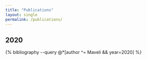 ```yaml
---
title: "Publications"
layout: single
permalink: /publications/
---
```


## 2020
{% bibliography --query @*[author ^= Maveli && year=2020] %}

